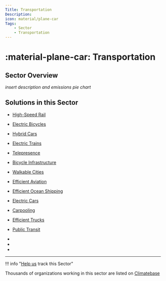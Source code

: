 ```yaml
---
Title: Transportation
Description: 
icon: material/plane-car
Tags:
    - Sector
    - Transportation
---
```


# :material-plane-car: Transportation

## Sector Overview

_insert description and emissions pie chart_


## Solutions in this Sector

- [High-Speed Rail](../solution-high-speed-rail)

- [Electric Bicycles](../solution-electric-bicycles)

- [Hybrid Cars](../solution-hybrid-cars)

- [Electric Trains](../solution-electric-trains)

- [Telepresence](../solution-telepresence)

- [Bicycle Infrastructure](../solution-bicycle-infrastructure)

- [Walkable Cities](../solution-walkable-cities)

- [Efficient Aviation](../solution-efficient-aviation)

- [Efficient Ocean Shipping](../solution-efficient-ocean-shipping)

- [Electric Cars](../solution-electric-cars)

- [Carpooling](../solution-carpooling)

- [Efficient Trucks](../solution-efficient-trucks)

- [Public Transit](../solution-public-transit)

 -
 -
 -

---

!!! info "[Help us](../../contribute) track this Sector"

Thousands of organizations working in this sector are listed on [Climatebase](https://climatebase.org/organizations)